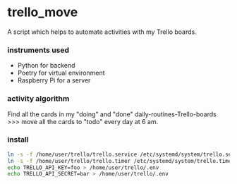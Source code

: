 # trello_move
A script which helps to automate activities with my Trello boards.

### instruments used
* Python for backend
* Poetry for virtual environment
* Raspberry Pi for a server

### activity algorithm
Find all the cards in my "doing" and "done" daily-routines-Trello-boards >>>
move all the cards to "todo" every day at 6 am.

### install
```sh
ln -s -f /home/user/trello/trello.service /etc/systemd/system/trello.service
ln -s -f /home/user/trello/trello.timer /etc/systemd/system/trello.timer
echo TRELLO_API_KEY=foo > /home/user/trello/.env
echo TRELLO_API_SECRET=bar > /home/user/trello/.env
```
